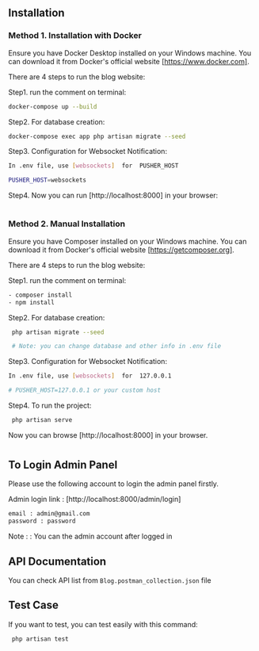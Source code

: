 
## Installation

### Method 1. Installation with Docker


Ensure you have Docker Desktop installed on your Windows machine. You can download it from Docker's official website [https://www.docker.com].

There are 4 steps to run the blog website:

Step1. run the comment on terminal:



```bash
docker-compose up --build
```

Step2. For database creation:

```bash
docker-compose exec app php artisan migrate --seed
```


Step3. Configuration for Websocket Notification:

```bash
In .env file, use [websockets]  for  PUSHER_HOST

PUSHER_HOST=websockets
```

Step4. Now you can run [http://localhost:8000] in your browser:

#

### Method 2. Manual Installation


Ensure you have Composer installed on your Windows machine. You can download it from Docker's official website [https://getcomposer.org].

There are 4 steps to run the blog website:

Step1. run the comment on terminal:


```bash
- composer install
- npm install
```

Step2. For database creation:

```bash
 php artisan migrate --seed

 # Note: you can change database and other info in .env file
```

Step3. Configuration for Websocket Notification:

```bash
In .env file, use [websockets]  for  127.0.0.1

# PUSHER_HOST=127.0.0.1 or your custom host 
```

Step4. To run the project:

```bash
 php artisan serve
```

Now you can browse [http://localhost:8000] in your browser.


#
## To Login Admin Panel
Please use the following account to login the admin panel firstly.

Admin login link :  [http://localhost:8000/admin/login]

```bash
email : admin@gmail.com
password : password
```
Note : : You can the admin account after logged in


## API Documentation

You can check API list from ``Blog.postman_collection.json`` file

## Test Case

If you want to test, you can test easily with this command:

```bash
 php artisan test
```